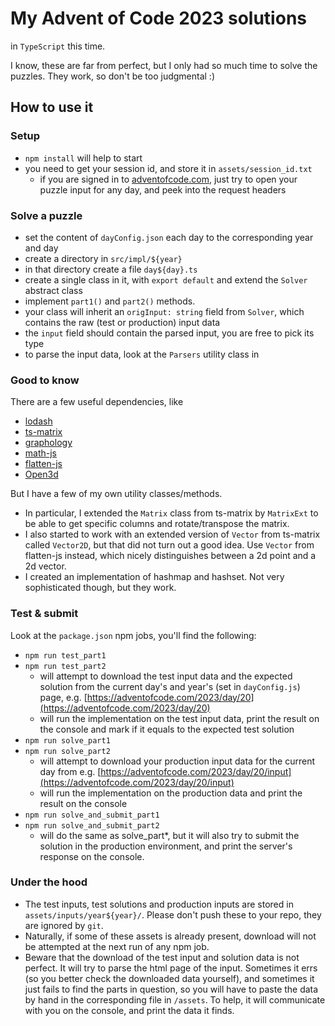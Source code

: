 # My Advent of Code 2023 solutions
in `TypeScript` this time. 

I know, these are far from perfect, but I only had so much time to solve the puzzles. They work, so don't be too judgmental :) 

## How to use it

### Setup
- `npm install` will help to start
- you need to get your session id, and store it in `assets/session_id.txt`
  - if you are signed in to [adventofcode.com](https://adventofcode.com/), just try to open your puzzle input for any day, and peek into the request headers

### Solve a puzzle
- set the content of `dayConfig.json` each day to the corresponding year and day
- create a directory in `src/impl/${year}`
- in that directory create a file `day${day}.ts`
- create a single class in it, with `export default` and extend the `Solver` abstract class
- implement `part1()` and `part2()` methods. 
- your class will inherit an `origInput: string` field from `Solver`, which contains the raw (test or production) input data
- the `input` field should contain the parsed input, you are free to pick its type
- to parse the input data, look at the `Parsers` utility class in 

### Good to know
There are a few useful dependencies, like 
- [lodash](https://lodash.com/) 
- [ts-matrix](https://github.com/Kapcash/ts-matrix#readme) 
- [graphology](https://graphology.github.io/) 
- [math-js](https://mathjs.org/)
- [flatten-js](https://github.com/alexbol99/flatten-js)
- [Open3d](https://github.com/ccc159/Open3d)

But I have a few of my own utility classes/methods. 

- In particular, I extended the `Matrix` class from ts-matrix by `MatrixExt` to be able to get specific columns and rotate/transpose the matrix. 
- I also started to work with an extended version of `Vector` from ts-matrix called `Vector2D`, but that did not turn out a good idea. Use `Vector` from flatten-js instead, which nicely distinguishes between a 2d point and a 2d vector. 
- I created an implementation of hashmap and hashset. Not very sophisticated though, but they work. 

### Test & submit
Look at the `package.json` npm jobs, you'll find the following:
- `npm run test_part1`
- `npm run test_part2`
  - will attempt to download the test input data and the expected solution from the current day's and year's (set in `dayConfig.js`) page, e.g. [https://adventofcode.com/2023/day/20](https://adventofcode.com/2023/day/20)
  - will run the implementation on the test input data, print the result on the console and mark if it equals to the expected test solution
- `npm run solve_part1`
- `npm run solve_part2`
  - will attempt to download your production input data for the current day from e.g. [https://adventofcode.com/2023/day/20/input](https://adventofcode.com/2023/day/20/input)
  - will run the implementation on the production data and print the result on the console
- `npm run solve_and_submit_part1`
- `npm run solve_and_submit_part2`
  - will do the same as solve_part*, but it will also try to submit the solution in the production environment, and print the server's response on the console. 

### Under the hood
- The test inputs, test solutions and production inputs are stored in `assets/inputs/year${year}/`. Please don't push these to your repo, they are ignored by `git`. 
- Naturally, if some of these assets is already present, download will not be attempted at the next run of any npm job. 
- Beware that the download of the test input and solution data is not perfect. It will try to parse the html page of the input. Sometimes it errs (so you better check the downloaded data yourself), and sometimes it just fails to find the parts in question, so you will have to paste the data by hand in the corresponding file in `/assets`. To help, it will communicate with you on the console, and print the data it finds. 